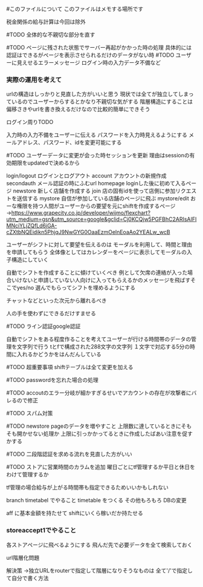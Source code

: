 #このファイルについて
このファイルはメモする場所です

税金関係の給与計算は今回は除外

#TODO 全体的な不親切な部分を直す

#TODO ページに残された状態でサーバー再起がかかった時の処理
具体的には認証はできるがページを表示させられるだけのデータがない時
#TODO ユーザーに見えせるエラーメッセージ
ログイン時の入力データ不備など

### 実際の運用を考えて
urlの構造はしっかりと見直した方がいいと思う
現状では全てが独立してしまっているのでユーザーからするとかなり不親切な気がする
階層構造にすることは偏移さきやurlを書き換えるだけなので比較的簡単にできそう

ログイン周りTODO

入力時の入力不備をユーザーに伝える
パスワードを入力時見えるようにする
メールアドレス、パスワード、idを変更可能にする

#TODO ユーザーデータに変更が会った時セッションを更新
理由はsessionの有効期限をupdatedで決めるから


login/logout ログインとログアウト
account アカウントの新規作成
secondauth メール認証の時にふむurl
homepage loginした後に初めて入るページ
newstore 新しく店舗を作成する
join 店の固有idを使って店側に参加リクエストを送信する
mystore 自信が参加している店舗のページに飛ぶ
mystore/edit おーな権限を持つ人間がユーザーからの要望を元にshiftを作成するページ
→https://www.grapecity.co.jp/developer/wijmo/flexchart?utm_medium=gsn&utm_source=google&gclid=Cj0KCQjw5PGFBhC2ARIsAIFIMNciYLjZQfLd6iGA-cZXtbNQEidikn5PhjqJ9NwGYG0OaaEzmOelnEoaAo2YEALw_wcB

ユーザーがシフトに対して要望を伝えるのは
モーダルを利用して、時間と理由を申請してもらう
全体像としてはカレンダーをページに表示してモーダルの入子構造にしていく

自動でシフトを作成することに傾けていくべき
例として欠席の連絡が入った場合いけないと申請していない人向けに入ってもらえるかのメッセージを飛ばすそこでyes/no 選んでもらってシフトを埋めるようにする

チャットなどといった次元から離れるべき

人の手を使わずにできるだけすませる


#TODO ライン認証google認証


自動でシフトをある程度作ることを考えてユーザーが行ける時間帯のデータの管理を文字列で行う
tとfで構成された288文字の文字列
１文字で対応する5分の時間に入れるかどうかをはんだんしている

#TODO 超重要事項
shiftテーブルは全て変更を加える

#TODO passwordを忘れた場合の処理

#TODO accoutのエラー分岐が細かすぎるせいでアカウントの存在が攻撃者にバレるので修正

#TODO スパム対策

#TODO newstore pageのデータを増やすこと
上限数に達しているときにそもそも開かせない処理か
上限に引っかかってるときに作成したばあい注意を促すかする


#TODO 二段階認証を求める流れを見直した方がいい

#TODO ストアに営業時間のカラムを追加
曜日ごとにtf管理するか平日と休日をわけて管理するか

tf管理の場合給与が上がる時間帯も指定できるためいいかもしれない

branch timetabel でやること
timetable をつくる
その他もろもろ DBの変更

aff に基本金額を持たせて
shiftにいくら稼いだか持たせる

### storeaccept1でやること
各ストアページに飛べるようにする
飛んだ先で必要データを全て検索しておく

url階層化問題

解決策
→独立URLをrouterで指定して階層になりそうなものは 全て'/'で指定して自分で書く方法